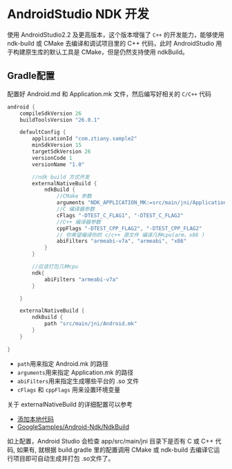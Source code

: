 # AndroidStudio NDK 开发

使用 AndroidStudio2.2 及更高版本，这个版本增强了 `C++` 的开发能力，能够使用 ndk-build 或 CMake 去编译和调试项目里的 C++ 代码，此时 AndroidStudio 用于构建原生库的默认工具是 CMake，但是仍然支持使用 ndkBuild。

## Gradle配置

配置好 Android.md 和 Application.mk 文件，然后编写好相关的 `C/C++` 代码

```groovy
android {
    compileSdkVersion 26
    buildToolsVersion "26.0.1"

    defaultConfig {
        applicationId "com.ztiany.sample2"
        minSdkVersion 15
        targetSdkVersion 26
        versionCode 1
        versionName "1.0"

        //ndk build 方式开发
        externalNativeBuild {
            ndkBuild {
                //CMake 参数
                arguments "NDK_APPLICATION_MK:=src/main/jni/Application.mk"
                //C 编译器参数
                cFlags "-DTEST_C_FLAG1", "-DTEST_C_FLAG2"
                //C++ 编译器参数
                cppFlags "-DTEST_CPP_FLAG2", "-DTEST_CPP_FLAG2"
                // 你希望编译你的 c/c++ 源文件 编译几种cpu(arm、x86 )
                abiFilters "armeabi-v7a", "armeabi", "x86"
            }
        }

        //应该打包几种cpu
        ndk{
            abiFilters "armeabi-v7a"
        }

    }

    externalNativeBuild {
        ndkBuild {
            path "src/main/jni/Android.mk"
        }
    }
    
}
```

- `path`用来指定 Android.mk 的路径
- `arguments`用来指定 Application.mk 的路径
- `abiFilters`用来指定生成哪些平台的 .so 文件
- `cFlags` 和 `cppFlags` 用来设置环境变量

关于 externalNativeBuild 的详细配置可以参考

- [添加本地代码](https://developer.android.com/studio/projects/add-native-code.html)
- [GoogleSamples/Android-Ndk/NdkBuild](https://github.com/googlesamples/android-ndk/blob/master-ndkbuild/hello-jni/build.gradle)

如上配置，Android Studio 会检查 app/src/main/jni 目录下是否有 C 或 C++ 代码, 如果有, 就根据 build.gradle 里的配置调用 CMake 或 ndk-build 去编译它运行项目即可自动生成并打包 .so文件了。

